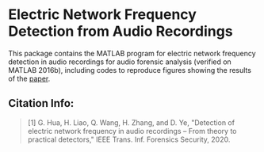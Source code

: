 # Electric Network Frequency Detection from Audio Recordings

This package contains the MATLAB program for electric network frequency detection in audio recordings for audio forensic analysis (verified on MATLAB 2016b), including codes to reproduce figures showing the results of the [paper](https://ieeexplore.ieee.org/document/9143185).

## Citation Info:
 > \[1] G. Hua, H. Liao, Q. Wang, H. Zhang, and D. Ye, "Detection of electric network frequency in audio recordings – From theory to practical detectors," IEEE Trans. Inf. Forensics Security, 2020.
